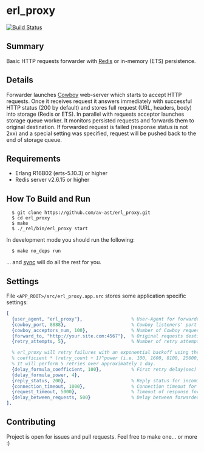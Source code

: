 erl_proxy
=========

[![Build Status](https://travis-ci.org/av-ast/erl_proxy.png?branch=master)](https://travis-ci.org/av-ast/erl_proxy)

## Summary

Basic HTTP requests forwarder with [Redis](http://redis.io) or in-memory (ETS) persistence.

## Details

Forwarder launches [Cowboy](https://github.com/extend/cowboy/) web-server which starts to accept HTTP requests. 
Once it receives request it answers immediately with successful HTTP status (200 by default) and stores full request 
(URL, headers, body) into storage (Redis or ETS).
In parallel with requests acceptor launches storage queue worker. It monitors persisted requests and forwards them to original destination. If forwarded request is failed (response status is not 2xx) and a special setting was specified, request will be pushed back to the end of storage queue.

## Requirements

* Erlang R16B02 (erts-5.10.3) or higher
* Redis server v2.6.15 or higher

## How To Build and Run

```
  $ git clone https://github.com/av-ast/erl_proxy.git
  $ cd erl_proxy
  $ make
  $ ./_rel/bin/erl_proxy start
```

In development mode you should run the following:

```
  $ make no_deps run
```

... and [sync](https://github.com/rustyio/sync) will do all the rest for you.

## Settings

File `<APP_ROOT>/src/erl_proxy.app.src` stores some application specific settings:

``` erlang
[
  {user_agent, "erl_proxy"},                  % User-Agent for forwarded requests
  {cowboy_port, 8888},                        % Cowboy listeners' port
  {cowboy_acceptors_num, 100},                % Number of Cowboy requests acceptors
  {forward_to, "http://your.site.com:4567"},  % Original requests destination URL
  {retry_attempts, 5},                        % Number of retry attempts for failed forwarded requests

  % erl_proxy will retry failures with an exponential backoff using the formula
  % coefficient * (retry_count + 1)^power (i.e. 100, 1600, 8100, 25600, 62500, ... seconds).
  % It will perform 5 retries over approximately 1 day.
  {delay_formula_coefficient, 100},           % First retry delay(sec)
  {delay_formula_power, 4},
  {reply_status, 200},                        % Reply status for incoming clients' requests
  {connection_timeout, 1000},                 % Connection timeout for forwarded requests (ms)
  {request_timeout, 5000},                    % Timeout of response for forwarded requests (ms)
  {delay_between_requests, 500}               % Delay between forwarded requests (ms)
].
```
## Contributing

Project is open for issues and pull requests. Feel free to make one... or more :)
